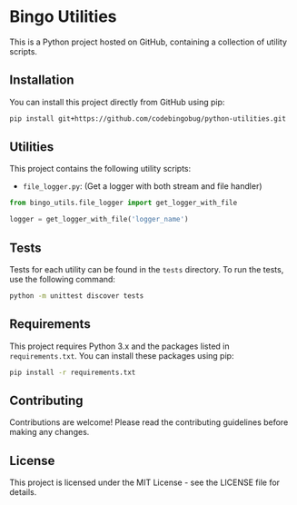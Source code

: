 # Bingo Utilities

This is a Python project hosted on GitHub, containing a collection of utility scripts.

## Installation

You can install this project directly from GitHub using pip:

```bash
pip install git+https://github.com/codebingobug/python-utilities.git
```

## Utilities

This project contains the following utility scripts:

- `file_logger.py`: (Get a logger with both stream and file handler)

```python
from bingo_utils.file_logger import get_logger_with_file

logger = get_logger_with_file('logger_name')
```

## Tests

Tests for each utility can be found in the `tests` directory. To run the tests, use the following command:

```bash
python -m unittest discover tests
```

## Requirements

This project requires Python 3.x and the packages listed in `requirements.txt`. You can install these packages using
pip:

```bash
pip install -r requirements.txt
```

## Contributing

Contributions are welcome! Please read the contributing guidelines before making any changes.

## License

This project is licensed under the MIT License - see the LICENSE file for details.
